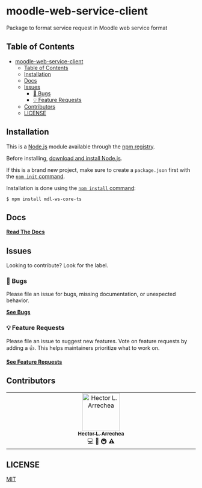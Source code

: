 # moodle-web-service-client

Package to format service request in Moodle web service format

## Table of Contents

<!-- DON'T EDIT THIS SECTION -->

- [moodle-web-service-client](#moodle-web-service-client)
  - [Table of Contents](#table-of-contents)
  - [Installation](#installation)
  - [Docs](#docs)
  - [Issues](#issues)
    - [🐛 Bugs](#-bugs)
    - [💡 Feature Requests](#-feature-requests)
  - [Contributors](#contributors)
  - [LICENSE](#license)

## Installation

This is a [Node.js](https://nodejs.org/en/) module available through the
[npm registry](https://www.npmjs.com/).

Before installing, [download and install Node.js](https://nodejs.org/en/download/).

If this is a brand new project, make sure to create a `package.json` first with
the [ `npm init` command](https://docs.npmjs.com/creating-a-package-json-file).

Installation is done using the
[ `npm install` command](https://docs.npmjs.com/getting-started/installing-npm-packages-locally):

```console
$ npm install mdl-ws-core-ts
```

## Docs

[**Read The Docs**](https://docs.moodle.org/dev/Creating_a_web_service_client)

## Issues

Looking to contribute? Look for the label.

### 🐛 Bugs

Please file an issue for bugs, missing documentation, or unexpected behavior.

[**See Bugs**](https://github.com/hector-ae21/moodle-web-service-client/issues)

### 💡 Feature Requests

Please file an issue to suggest new features. Vote on feature requests by adding
a 👍. This helps maintainers prioritize what to work on.

[**See Feature Requests**](https://github.com/hector-ae21/moodle-web-service-client/issues)

## Contributors

<!-- Do not remove or modify this section -->
<table>
  <tbody>
    <tr>
      <td align="center" valign="top" width="14.28%"><a href="https://github.com/hector-ae21"><img src="https://avatars.githubusercontent.com/u/87265357?v=4" width="100px;" alt="Hector L. Arrechea"/><br /><sub><b>Hector L. Arrechea</b></sub></a><br /><a title="Code">💻</a> <a title="Documentation">📖</a> <a title="Infrastructure (Hosting, Build-Tools, etc)">🚇</a> <a title="Tests">⚠️</a></td>
    </tr>
  </tbody>
</table>

<!-- ALL-CONTRIBUTORS-LIST:END -->

## LICENSE

[MIT](LICENSE)